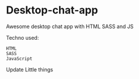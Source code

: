 # Desktop-chat-app
Awesome desktop chat app with HTML SASS and JS

Techno used:

    HTML
    SASS
    JavaScript


Update Little things
